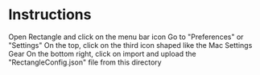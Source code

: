 # Instructions
Open Rectangle and click on the menu bar icon 
Go to "Preferences" or "Settings"
On the top, click on the third icon shaped like the Mac Settings Gear
On the bottom right, click on import and upload the "RectangleConfig.json" file from this directory
